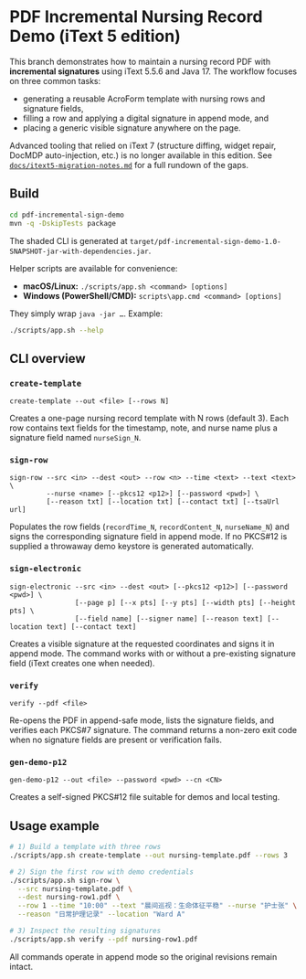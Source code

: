 # PDF Incremental Nursing Record Demo (iText 5 edition)

This branch demonstrates how to maintain a nursing record PDF with **incremental signatures** using iText 5.5.6 and Java 17.
The workflow focuses on three common tasks:

* generating a reusable AcroForm template with nursing rows and signature fields,
* filling a row and applying a digital signature in append mode, and
* placing a generic visible signature anywhere on the page.

Advanced tooling that relied on iText 7 (structure diffing, widget repair, DocMDP auto-injection, etc.) is no longer available
in this edition. See [`docs/itext5-migration-notes.md`](docs/itext5-migration-notes.md) for a full rundown of the gaps.

## Build

```bash
cd pdf-incremental-sign-demo
mvn -q -DskipTests package
```

The shaded CLI is generated at
`target/pdf-incremental-sign-demo-1.0-SNAPSHOT-jar-with-dependencies.jar`.

Helper scripts are available for convenience:

* **macOS/Linux:** `./scripts/app.sh <command> [options]`
* **Windows (PowerShell/CMD):** `scripts\app.cmd <command> [options]`

They simply wrap `java -jar …`. Example:

```bash
./scripts/app.sh --help
```

## CLI overview

### `create-template`

```
create-template --out <file> [--rows N]
```

Creates a one-page nursing record template with N rows (default 3). Each row contains text fields for the timestamp, note, and
nurse name plus a signature field named `nurseSign_N`.

### `sign-row`

```
sign-row --src <in> --dest <out> --row <n> --time <text> --text <text> \
         --nurse <name> [--pkcs12 <p12>] [--password <pwd>] \
         [--reason txt] [--location txt] [--contact txt] [--tsaUrl url]
```

Populates the row fields (`recordTime_N`, `recordContent_N`, `nurseName_N`) and signs the corresponding signature field in
append mode. If no PKCS#12 is supplied a throwaway demo keystore is generated automatically.

### `sign-electronic`

```
sign-electronic --src <in> --dest <out> [--pkcs12 <p12>] [--password <pwd>] \
                [--page p] [--x pts] [--y pts] [--width pts] [--height pts] \
                [--field name] [--signer name] [--reason text] [--location text] [--contact text]
```

Creates a visible signature at the requested coordinates and signs it in append mode. The command works with or without a
pre-existing signature field (iText creates one when needed).

### `verify`

```
verify --pdf <file>
```

Re-opens the PDF in append-safe mode, lists the signature fields, and verifies each PKCS#7 signature. The command returns a
non-zero exit code when no signature fields are present or verification fails.

### `gen-demo-p12`

```
gen-demo-p12 --out <file> --password <pwd> --cn <CN>
```

Creates a self-signed PKCS#12 file suitable for demos and local testing.

## Usage example

```bash
# 1) Build a template with three rows
./scripts/app.sh create-template --out nursing-template.pdf --rows 3

# 2) Sign the first row with demo credentials
./scripts/app.sh sign-row \
  --src nursing-template.pdf \
  --dest nursing-row1.pdf \
  --row 1 --time "10:00" --text "晨间巡视：生命体征平稳" --nurse "护士张" \
  --reason "日常护理记录" --location "Ward A"

# 3) Inspect the resulting signatures
./scripts/app.sh verify --pdf nursing-row1.pdf
```

All commands operate in append mode so the original revisions remain intact.
